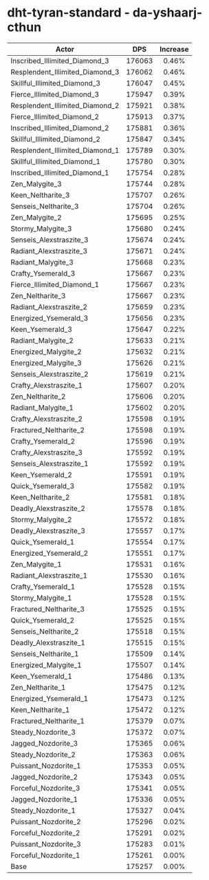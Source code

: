 # dht-tyran-standard - da-yshaarj-cthun
| Actor | DPS | Increase |
|---|:---:|:---:|
|Inscribed_Illimited_Diamond_3|176063|0.46%|
|Resplendent_Illimited_Diamond_3|176062|0.46%|
|Skillful_Illimited_Diamond_3|176047|0.45%|
|Fierce_Illimited_Diamond_3|175947|0.39%|
|Resplendent_Illimited_Diamond_2|175921|0.38%|
|Fierce_Illimited_Diamond_2|175913|0.37%|
|Inscribed_Illimited_Diamond_2|175881|0.36%|
|Skillful_Illimited_Diamond_2|175847|0.34%|
|Resplendent_Illimited_Diamond_1|175789|0.30%|
|Skillful_Illimited_Diamond_1|175780|0.30%|
|Inscribed_Illimited_Diamond_1|175754|0.28%|
|Zen_Malygite_3|175744|0.28%|
|Keen_Neltharite_3|175707|0.26%|
|Senseis_Neltharite_3|175704|0.26%|
|Zen_Malygite_2|175695|0.25%|
|Stormy_Malygite_3|175680|0.24%|
|Senseis_Alexstraszite_3|175674|0.24%|
|Radiant_Alexstraszite_3|175671|0.24%|
|Radiant_Malygite_3|175668|0.23%|
|Crafty_Ysemerald_3|175667|0.23%|
|Fierce_Illimited_Diamond_1|175667|0.23%|
|Zen_Neltharite_3|175667|0.23%|
|Radiant_Alexstraszite_2|175659|0.23%|
|Energized_Ysemerald_3|175656|0.23%|
|Keen_Ysemerald_3|175647|0.22%|
|Radiant_Malygite_2|175633|0.21%|
|Energized_Malygite_2|175632|0.21%|
|Energized_Malygite_3|175626|0.21%|
|Senseis_Alexstraszite_2|175619|0.21%|
|Crafty_Alexstraszite_1|175607|0.20%|
|Zen_Neltharite_2|175606|0.20%|
|Radiant_Malygite_1|175602|0.20%|
|Crafty_Alexstraszite_2|175598|0.19%|
|Fractured_Neltharite_2|175598|0.19%|
|Crafty_Ysemerald_2|175596|0.19%|
|Crafty_Alexstraszite_3|175592|0.19%|
|Senseis_Alexstraszite_1|175592|0.19%|
|Keen_Ysemerald_2|175591|0.19%|
|Quick_Ysemerald_3|175582|0.19%|
|Keen_Neltharite_2|175581|0.18%|
|Deadly_Alexstraszite_2|175578|0.18%|
|Stormy_Malygite_2|175572|0.18%|
|Deadly_Alexstraszite_3|175557|0.17%|
|Quick_Ysemerald_1|175554|0.17%|
|Energized_Ysemerald_2|175551|0.17%|
|Zen_Malygite_1|175531|0.16%|
|Radiant_Alexstraszite_1|175530|0.16%|
|Crafty_Ysemerald_1|175528|0.15%|
|Stormy_Malygite_1|175528|0.15%|
|Fractured_Neltharite_3|175525|0.15%|
|Quick_Ysemerald_2|175525|0.15%|
|Senseis_Neltharite_2|175518|0.15%|
|Deadly_Alexstraszite_1|175515|0.15%|
|Senseis_Neltharite_1|175509|0.14%|
|Energized_Malygite_1|175507|0.14%|
|Keen_Ysemerald_1|175486|0.13%|
|Zen_Neltharite_1|175475|0.12%|
|Energized_Ysemerald_1|175473|0.12%|
|Keen_Neltharite_1|175472|0.12%|
|Fractured_Neltharite_1|175379|0.07%|
|Steady_Nozdorite_3|175372|0.07%|
|Jagged_Nozdorite_3|175365|0.06%|
|Steady_Nozdorite_2|175363|0.06%|
|Puissant_Nozdorite_1|175353|0.05%|
|Jagged_Nozdorite_2|175343|0.05%|
|Forceful_Nozdorite_3|175341|0.05%|
|Jagged_Nozdorite_1|175336|0.05%|
|Steady_Nozdorite_1|175327|0.04%|
|Puissant_Nozdorite_2|175296|0.02%|
|Forceful_Nozdorite_2|175291|0.02%|
|Puissant_Nozdorite_3|175283|0.01%|
|Forceful_Nozdorite_1|175261|0.00%|
|Base|175257|0.00%|
